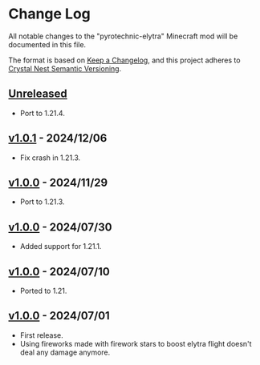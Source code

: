 # Change Log

All notable changes to the "pyrotechnic-elytra" Minecraft mod will be documented in this file.

The format is based on [Keep a Changelog](https://keepachangelog.com/en/1.0.0/),
and this project adheres to [Crystal Nest Semantic Versioning](https://crystalnest.it/#/versioning).

## [Unreleased]

- Port to 1.21.4.

## [v1.0.1] - 2024/12/06

- Fix crash in 1.21.3.

## [v1.0.0] - 2024/11/29

- Port to 1.21.3.

## [v1.0.0] - 2024/07/30

- Added support for 1.21.1.

## [v1.0.0] - 2024/07/10

- Ported to 1.21.

## [v1.0.0] - 2024/07/01

- First release.
- Using fireworks made with firework stars to boost elytra flight doesn't deal any damage anymore.

[Unreleased]: https://github.com/crystal-nest/pyrotechnic-elytra
[README]: https://github.com/crystal-nest/pyrotechnic-elytra#readme

[v1.0.1]: https://github.com/crystal-nest/pyrotechnic-elytra/releases?q=1.0.1
[v1.0.0]: https://github.com/crystal-nest/pyrotechnic-elytra/releases?q=1.0.0
